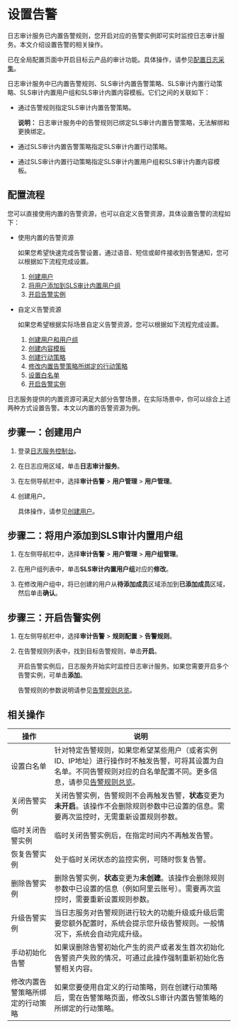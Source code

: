 # 设置告警

日志审计服务已内置告警规则，您开启对应的告警实例即可实时监控日志审计服务。本文介绍设置告警的相关操作。

已在全局配置页面中开启目标云产品的审计功能。具体操作，请参见[配置日志采集](/cn.zh-CN/应用中心（App）/日志审计服务/配置日志采集.md)。

日志审计服务中已内置告警规则、SLS审计内置告警策略、SLS审计内置行动策略、SLS审计内置用户组和SLS审计内置内容模板。它们之间的关联如下：

-   通过告警规则指定SLS审计内置告警策略。

    **说明：** 日志审计服务中的告警规则已绑定SLS审计内置告警策略，无法解绑和更换绑定。

-   通过SLS审计内置告警策略指定SLS审计内置行动策略。
-   通过SLS审计内置行动策略指定SLS审计内置用户组和SLS审计内置内容模板。

## 配置流程

您可以直接使用内置的告警资源，也可以自定义告警资源，具体设置告警的流程如下：

-   使用内置的告警资源

    如果您希望快速完成告警设置，通过语音、短信或邮件接收到告警通知，您可以根据如下流程完成设置。

    1.  [创建用户](#section_984_zop_vlr)
    2.  [将用户添加到SLS审计内置用户组](#section_cg0_o4u_bsn)
    3.  [开启告警实例](#section_mrr_exd_47p)
    ​​​​​​

-   自定义告警资源

    如果您希望根据实际场景自定义告警资源，您可以根据如下流程完成设置。

    1.  [创建用户和用户组](/cn.zh-CN/告警/告警（新版）/用户管理/创建用户和用户组.md)
    2.  [创建内容模板](/cn.zh-CN/告警/告警（新版）/通知管理/创建内容模板.md)
    3.  [创建行动策略](/cn.zh-CN/告警/告警（新版）/通知管理/创建行动策略.md)
    4.  [修改内置告警策略所绑定的行动策略](#table_mhl_hj9_dkp)
    5.  [设置白名单](#section_lqb_i5v_6uw)
    6.  [开启告警实例](#section_mrr_exd_47p)

日志服务提供的内置资源可满足大部分告警场景，在实际场景中，你可以综合上述两种方式设置告警。本文以内置的告警资源为例。

## 步骤一：创建用户

1.  登录[日志服务控制台](https://sls.console.aliyun.com)。

2.  在日志应用区域，单击**日志审计服务**。

3.  在左侧导航栏中，选择**审计告警** \> **用户管理** \> **用户管理**。

4.  创建用户。

    具体操作，请参见[创建用户](/cn.zh-CN/告警/告警（新版）/用户管理/创建用户和用户组.md)。


## 步骤二：将用户添加到SLS审计内置用户组

1.  在左侧导航栏中，选择**审计告警** \> **用户管理** \> **用户组管理**。

2.  在用户组列表中，单击**SLS审计内置用户组**对应的**修改**。

3.  在修改用户组中，将已创建的用户从**待添加成员**区域添加到**已添加成员**区域，然后单击**确认**。


## 步骤三：开启告警实例

1.  在左侧导航栏中，选择**审计告警** \> **规则配置** \> **告警规则**。

2.  在告警规则列表中，找到目标告警规则，单击**开启**。

    开启告警实例后，日志服务开始实时监控日志审计服务。如果您需要开启多个告警实例，可单击**添加**。

    告警规则的参数说明请参见[告警规则总览](/cn.zh-CN/应用中心（App）/日志审计服务/告警/告警规则/告警规则总览.md)。


## 相关操作

|操作|说明|
|--|--|
|设置白名单|针对特定告警规则，如果您希望某些用户（或者实例ID、IP地址）进行操作时不触发告警，可将其设置为白名单。不同告警规则对应的白名单配置不同。更多信息，请参见[告警规则总览](/cn.zh-CN/应用中心（App）/日志审计服务/告警/告警规则/告警规则总览.md)。 |
|关闭告警实例|关闭告警实例，告警规则不会再触发告警，**状态**变更为**未开启**。该操作不会删除规则参数中已设置的信息。需要再次监控时，无需重新设置规则参数。 |
|临时关闭告警实例|临时关闭告警实例后，在指定时间内不再触发告警。|
|恢复告警实例|处于临时关闭状态的监控实例，可随时恢复告警。|
|删除告警实例|删除告警实例，**状态**变更为**未创建**。该操作会删除规则参数中已设置的信息（例如阿里云账号）。需要再次监控时，需要重新设置规则参数。 |
|升级告警实例|当日志服务对告警规则进行较大的功能升级或升级后需要您额外配置时，系统会提示您升级告警规则。一般情况下，系统会自动完成升级。|
|手动初始化告警|如果误删除告警初始化产生的资产或者发生首次初始化告警资产失败的情况，可通过此操作强制重新初始化告警相关内容。|
|修改内置告警策略所绑定的行动策略|如果您要使用自定义的行动策略，则在创建行动策略后，需在告警策略页面，修改SLS审计内置告警策略的所绑定的行动策略。|

